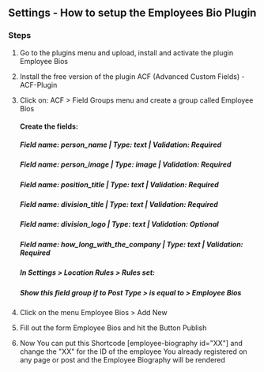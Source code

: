 ## Settings - How to setup the Employees Bio Plugin

### Steps

1. Go to the plugins menu and upload, install and activate the plugin Employee Bios

2. Install the free version of the plugin ACF (Advanced Custom Fields) - ACF-Plugin

3. Click on: ACF > Field Groups menu and create a group called Employee Bios

    #### Create the fields:

    ##### Field name: person_name | Type: text | Validation: Required
    ##### Field name: person_image | Type: image | Validation: Required
    ##### Field name: position_title | Type: text | Validation: Required
    ##### Field name: division_title | Type: text | Validation: Required
    ##### Field name: division_logo | Type: text | Validation: Optional
    ##### Field name: how_long_with_the_company | Type: text | Validation: Required
    ##### In Settings > Location Rules > Rules set:
    ##### Show this field group if to Post Type > is equal to > Employee Bios

4. Click on the menu Employee Bios > Add New
5. Fill out the form Employee Bios and hit the Button Publish

6. Now You can put this Shortcode [employee-biography id="XX"] and change the "XX" for the ID of the employee You already registered on any page or post and the Employee Biography will be rendered
